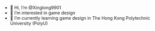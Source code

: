 - 👋 Hi, I’m @Xinglong9901
- 👀 I’m interested in game design
- 🌱 I’m currently learning game design in The Hong Kong Polytechnic University (PolyU)

<!---
Xinglong9901/Xinglong9901 is a ✨ special ✨ repository because its `README.md` (this file) appears on your GitHub profile.
You can click the Preview link to take a look at your changes.
--->
